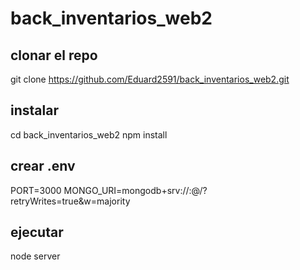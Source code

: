# back_inventarios_web2

## clonar el repo
git clone https://github.com/Eduard2591/back_inventarios_web2.git

## instalar
cd back_inventarios_web2
npm install

## crear .env
PORT=3000
MONGO_URI=mongodb+srv://<user>:<password>@<url>/?retryWrites=true&w=majority

## ejecutar
node server

